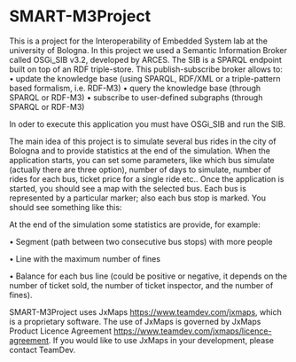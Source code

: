 # SMART-M3Project
This is a project for the Interoperability of Embedded System lab at the university of Bologna.
In this project we used a Semantic Information Broker called OSGi_SIB v3.2, developed by ARCES.
The SIB is a SPARQL endpoint built on top of an RDF triple-store.  This publish-subscribe broker allows to:
• update the knowledge base (using SPARQL, RDF/XML or a triple-pattern based formalism, i.e.  RDF-M3)
• query the knowledge base (through SPARQL or RDF-M3)
• subscribe to user-defined subgraphs (through SPARQL or RDF-M3)

In oder to execute this application you must have OSGi_SIB and run the SIB. 

The main idea of this project is to simulate several bus rides in the city of Bologna and to provide statistics at the end of the simulation. When the application starts, you can set some parameters, like which bus simulate (actually there are three option), number of days to simulate, number of rides for each bus, ticket price for a single ride etc..
Once the application is started, you should see a map with the selected bus. Each bus is represented by a particular marker; also each bus stop is marked. You should see something like this:



At the end of the simulation some statistics are provide, for example:

• Segment (path between two consecutive bus stops) with more people

• Line with the maximum number of fines

• Balance for each bus line (could be positive or negative, it depends on the number of ticket sold, the number of ticket inspector, and the number of fines).

SMART-M3Project uses JxMaps https://www.teamdev.com/jxmaps, which is a proprietary software. The use of JxMaps is governed by JxMaps Product Licence Agreement https://www.teamdev.com/jxmaps/licence-agreement. If you would like to use JxMaps in your development, please contact TeamDev.


